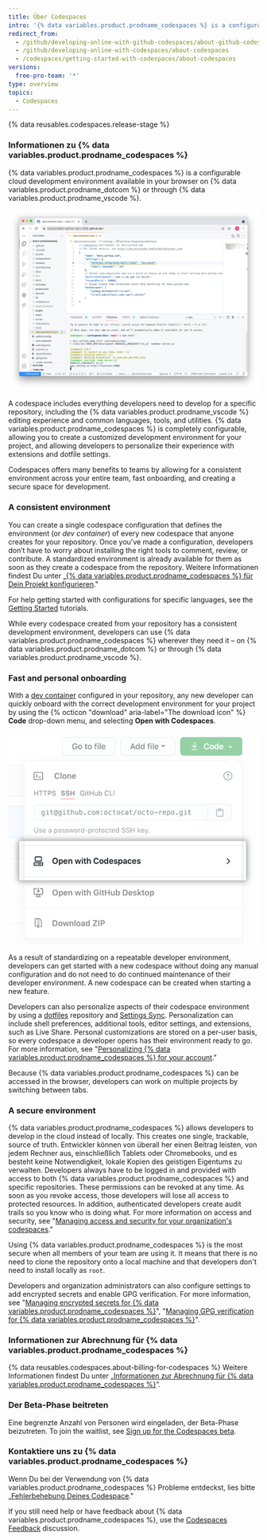 ```yaml
---
title: Über Codespaces
intro: '{% data variables.product.prodname_codespaces %} is a configurable online development environment, hosted by {% data variables.product.prodname_dotcom %} and powered by {% data variables.product.prodname_vscode %}, that allows you to develop entirely in the cloud.'
redirect_from:
  - /github/developing-online-with-github-codespaces/about-github-codespaces
  - /github/developing-online-with-codespaces/about-codespaces
  - /codespaces/getting-started-with-codespaces/about-codespaces
versions:
  free-pro-team: '*'
type: overview
topics:
  - Codespaces
---
```


{% data reusables.codespaces.release-stage %}

### Informationen zu {% data variables.product.prodname_codespaces %}

{% data variables.product.prodname_codespaces %} is a configurable cloud development environment available in your browser on {% data variables.product.prodname_dotcom %} or through {% data variables.product.prodname_vscode %}.

![Ein Open-Codespace](/assets/images/help/codespaces/codespace-overview.png)

A codespace includes everything developers need to develop for a specific repository, including the {% data variables.product.prodname_vscode %} editing experience and common languages, tools, and utilities. {% data variables.product.prodname_codespaces %} is completely configurable, allowing you to create a customized development environment for your project, and allowing developers to personalize their experience with extensions and dotfile settings.

Codespaces offers many benefits to teams by allowing for a consistent environment across your entire team, fast onboarding, and creating a secure space for development.

### A consistent environment

You can create a single codespace configuration that defines the environment (or _dev container_) of every new codespace that anyone creates for your repository. Once you've made a configuration, developers don’t have to worry about installing the right tools to comment, review, or contribute. A standardized environment is already available for them as soon as they create a codespace from the repository. Weitere Informationen findest Du unter „[{% data variables.product.prodname_codespaces %} für Dein Projekt konfigurieren](/github/developing-online-with-codespaces/configuring-codespaces-for-your-project)."

For help getting started with configurations for specific languages, see the [Getting Started](/codespaces/getting-started-with-codespaces) tutorials.

While every codespace created from your repository has a consistent development environment, developers can use {% data variables.product.prodname_codespaces %} wherever they need it – on {% data variables.product.prodname_dotcom %} or through {% data variables.product.prodname_vscode %}.

### Fast and personal onboarding

With a [dev container](/codespaces/setting-up-your-codespace/configuring-codespaces-for-your-project#about-dev-containers) configured in your repository, any new developer can quickly onboard with the correct development environment for your project by using the {% octicon "download" aria-label="The download icon" %} **Code** drop-down menu, and selecting **Open with Codespaces**.

![Schaltfläche „Open with Codespaces" (Eröffnen mit Codespaces)](/assets/images/help/codespaces/open-with-codespaces-button.png)

As a result of standardizing on a repeatable developer environment, developers can get started with a new codespace without doing any manual configuration and do not need to do continued maintenance of their developer environment. A new codespace can be created when starting a new feature.

Developers can also personalize aspects of their codespace environment by using a [dotfiles](https://dotfiles.github.io/tutorials/) repository and [Settings Sync](https://code.visualstudio.com/docs/editor/settings-sync). Personalization can include shell preferences, additional tools, editor settings, and extensions, such as Live Share. Personal customizations are stored on a per-user basis, so every codespace a developer opens has their environment ready to go. For more information, see "[Personalizing {% data variables.product.prodname_codespaces %} for your account](/github/developing-online-with-codespaces/personalizing-codespaces-for-your-account)."

Because {% data variables.product.prodname_codespaces %} can be accessed in the browser, developers can work on multiple projects by switching between tabs.

### A secure environment

{% data variables.product.prodname_codespaces %} allows developers to develop in the cloud instead of locally. This creates one single, trackable, source of truth. Entwickler können von überall her einen Beitrag leisten, von jedem Rechner aus, einschließlich Tablets oder Chromebooks, und es besteht keine Notwendigkeit, lokale Kopien des geistigen Eigentums zu verwalten. Developers always have to be logged in and provided with access to both {% data variables.product.prodname_codespaces %} and specific repositories. These permissions can be revoked at any time. As soon as you revoke access, those developers will lose all access to protected resources. In addition, authenticated developers create audit trails so you know who is doing what. For more information on access and security, see "[Managing access and security for your organization's codespaces](/codespaces/managing-codespaces-for-your-organization/managing-access-and-security-for-your-organizations-codespaces)."

Using {% data variables.product.prodname_codespaces %} is the most secure when all members of your team are using it. It means that there is no need to clone the repository onto a local machine and that developers don't need to install locally as `root`.

Developers and organization administrators can also configure settings to add encrypted secrets and enable GPG verification. For more information, see "[Managing encrypted secrets for {% data variables.product.prodname_codespaces %}](/github/developing-online-with-codespaces/managing-encrypted-secrets-for-codespaces)", "[Managing GPG verification for {% data variables.product.prodname_codespaces %}](/github/developing-online-with-codespaces/managing-gpg-verification-for-codespaces)".

### Informationen zur Abrechnung für {% data variables.product.prodname_codespaces %}

{% data reusables.codespaces.about-billing-for-codespaces %} Weitere Informationen findest Du unter „[Informationen zur Abrechnung für {% data variables.product.prodname_codespaces %}](/github/developing-online-with-codespaces/about-billing-for-codespaces)“.

### Der Beta-Phase beitreten

Eine begrenzte Anzahl von Personen wird eingeladen, der Beta-Phase beizutreten. To join the waitlist, see [Sign up for the Codespaces beta](https://github.com/features/codespaces/signup).

### Kontaktiere uns zu {% data variables.product.prodname_codespaces %}

Wenn Du bei der Verwendung von {% data variables.product.prodname_codespaces %} Probleme entdeckst, lies bitte „[Fehlerbehebung Deines Codespace](/github/developing-online-with-codespaces/troubleshooting-your-codespace)."

If you still need help or have feedback about {% data variables.product.prodname_codespaces %}, use the [Codespaces Feedback](https://github.com/github/feedback/discussions/categories/codespaces-feedback) discussion.
